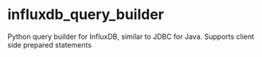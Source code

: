# influxdb_query_builder
Python query builder for InfluxDB, similar to JDBC for Java. Supports client side prepared statements
